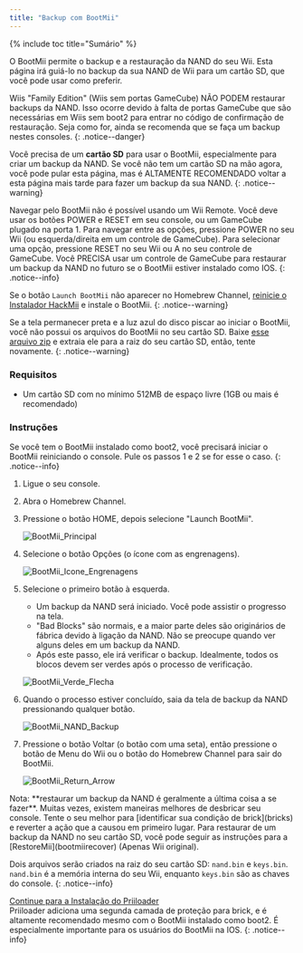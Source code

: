 ```yaml
---
title: "Backup com BootMii"
---
```


{% include toc title="Sumário" %}

O BootMii permite o backup e a restauração da NAND do seu Wii. Esta página irá guiá-lo no backup da sua NAND de Wii para um cartão SD, que você pode usar como preferir.

Wiis "Family Edition" (Wiis sem portas GameCube) NÃO PODEM restaurar backups da NAND. Isso ocorre devido à falta de portas GameCube que são necessárias em Wiis sem boot2 para entrar no código de confirmação de restauração. Seja como for, ainda se recomenda que se faça um backup nestes consoles.
{: .notice--danger}

Você precisa de um **cartão SD** para usar o BootMii, especialmente para criar um backup da NAND. Se você não tem um cartão SD na mão agora, você pode pular esta página, mas é ALTAMENTE RECOMENDADO voltar a esta página mais tarde para fazer um backup da sua NAND.
{: .notice--warning}

Navegar pelo BootMii não é possível usando um Wii Remote. Você deve usar os botões POWER e RESET em seu console, ou um GameCube plugado na porta 1. Para navegar entre as opções, pressione POWER no seu Wii (ou esquerda/direita em um controle de GameCube). Para selecionar uma opção, pressione RESET no seu Wii ou A no seu controle de GameCube. Você PRECISA usar um controle de GameCube para restaurar um backup da NAND no futuro se o BootMii estiver instalado como IOS.
{: .notice--info}

Se o botão `Launch BootMii` não aparecer no Homebrew Channel, [reinicie o Instalador HackMii](hackmii) e instale o BootMii.
{: .notice--warning}

Se a tela permanecer preta e a luz azul do disco piscar ao iniciar o BootMii, você não possui os arquivos do BootMii no seu cartão SD. Baixe [esse arquivo zip](https://static.hackmii.com/bootmii_sd_files.zip) e extraia ele para a raiz do seu cartão SD, então, tente novamente.
{: .notice--warning}

### Requisitos

* Um cartão SD com no mínimo 512MB de espaço livre (1GB ou mais é recomendado)

### Instruções

Se você tem o BootMii instalado como boot2, você precisará iniciar o BootMii reiniciando o console. Pule os passos 1 e 2 se for esse o caso.
{: .notice--info}

1. Ligue o seu console.
1. Abra o Homebrew Channel.
1. Pressione o botão HOME, depois selecione "Launch BootMii".

    ![BootMii_Principal](/images/bootmii/BootMii_Main.png)

1. Selecione o botão Opções (o ícone com as engrenagens).

    ![BootMii_Icone_Engrenagens](/images/bootmii/BootMii_Gears_Icon.png)

1. Selecione o primeiro botão à esquerda.
    + Um backup da NAND será iniciado. Você pode assistir o progresso na tela.
    + "Bad Blocks" são normais, e a maior parte deles são originários de fábrica devido à ligação da NAND. Não se preocupe quando ver alguns deles em um backup da NAND.
    + Após este passo, ele irá verificar o backup. Idealmente, todos os blocos devem ser verdes após o processo de verificação.

    ![BootMii_Verde_Flecha](/images/bootmii/BootMii_Green_Arrow.png)

1. Quando o processo estiver concluído, saia da tela de backup da NAND pressionando qualquer botão.

    ![BootMii_NAND_Backup](/images/bootmii/BootMii_NAND_Backup.png)

1. Pressione o botão Voltar (o botão com uma seta), então pressione o botão de Menu do Wii ou o botão do Homebrew Channel para sair do BootMii.

    ![BootMii_Return_Arrow](/images/bootmii/BootMii_Return_Arrow.png)

<div id="restore-notice" class="notice" markdown="1">
Nota: **restaurar um backup da NAND é geralmente a última coisa a se fazer**. Muitas vezes, existem maneiras melhores de desbricar seu console.
Tente o seu melhor para [identificar sua condição de brick](bricks) e reverter a ação que a causou em primeiro lugar.
Para restaurar de um backup da NAND no seu cartão SD, você pode seguir as instruções para a [RestoreMii](bootmiirecover) (Apenas Wii original).
</div>

Dois arquivos serão criados na raiz do seu cartão SD: `nand.bin` e `keys.bin`. `nand.bin` é a memória interna do seu Wii, enquanto `keys.bin` são as chaves do console.
{: .notice--info}

[Continue para a Instalação do Priiloader](priiloader)<br> Priiloader adiciona uma segunda camada de proteção para brick, e é altamente recomendado mesmo com o BootMii instalado como boot2. É especialmente importante para os usuários do BootMii na IOS.
{: .notice--info}